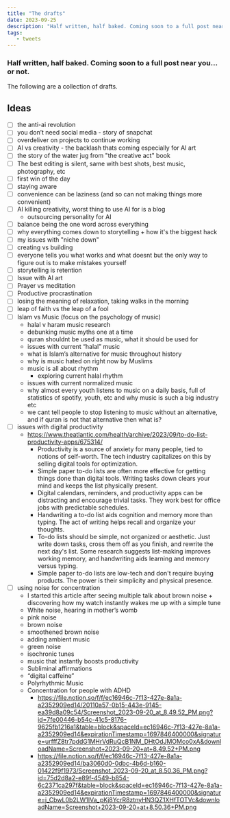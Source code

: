 ```yaml
---
title: "The drafts"
date: 2023-09-25
description: "Half written, half baked. Coming soon to a full post near you... or not"
tags:
   - tweets
---
```

### Half written, half baked. Coming soon to a full post near you... or not.
The following are a collection of drafts.

## Ideas
- [ ]  the anti-ai revolution
- [ ]  you don’t need social media - story of snapchat
- [ ]  overdeliver on projects to continue working
- [ ]  AI vs creativity - the backlash thats coming especially for AI art
- [ ]  the story of the water jug from "the creative act" book
- [ ]  The best editing is silent, same with best shots, best music, photography, etc
- [ ]  first win of the day
- [ ]  staying aware
- [ ]  convenience can be laziness (and so can not making things more convenient)
- [ ]  AI killing creativity, worst thing to use AI for is a blog
    -  outsourcing personality for AI
- [ ]  balance being the one word across everything
- [ ]  why everything comes down to storytelling + how it's the biggest hack
- [ ]  my issues with "niche down"
- [ ]  creating vs building
- [ ]  everyone tells you what works and what doesnt but the only way to figure out is to make mistakes yourself
- [ ]  storytelling is retention
- [ ]  Issue with AI art
- [ ]  Prayer vs meditation
- [ ]  Productive procrastination
- [ ]  losing the meaning of relaxation, taking walks in the morning
- [ ]  leap of faith vs the leap of a fool
- [ ]  Islam vs Music (focus on the psychology of music)
    - halal v haram music research
    - debunking music myths one at a time
    - quran shouldnt be used as music, what it should be used for
    - issues with current “halal” music
    - what is Islam’s alternative for music throughout history
    - why is music hated on right now by Muslims
    - music is all about rhythm
        - exploring current halal rhythm
    - issues with current normalized music
    - why almost every youth listens to music on a daily basis, full of statistics of spotify, youth, etc and why music is such a big industry etc
    - we cant tell people to stop listening to music without an alternative, and if quran is not that alternative then what is?
- [ ]  issues with digital productivity
    - https://www.theatlantic.com/health/archive/2023/09/to-do-list-productivity-apps/675314/
        - Productivity is a source of anxiety for many people, tied to notions of self-worth. The tech industry capitalizes on this by selling digital tools for optimization.
        - Simple paper to-do lists are often more effective for getting things done than digital tools. Writing tasks down clears your mind and keeps the list physically present.
        - Digital calendars, reminders, and productivity apps can be distracting and encourage trivial tasks. They work best for office jobs with predictable schedules.
        - Handwriting a to-do list aids cognition and memory more than typing. The act of writing helps recall and organize your thoughts.
        - To-do lists should be simple, not organized or aesthetic. Just write down tasks, cross them off as you finish, and rewrite the next day's list.
        Some research suggests list-making improves working memory, and handwriting aids learning and memory versus typing.
        - Simple paper to-do lists are low-tech and don't require buying products. The power is their simplicity and physical presence.
- [ ]  using noise for concentration
    - I started this article after seeing multiple talk about brown noise + discovering how my watch instantly wakes me up with a simple tune
    - White noise, hearing in mother’s womb
    - pink noise
    - brown noise
    - smoothened brown noise
    - adding ambient music
    - green noise
    - isochronic tunes
    - music that instantly boosts productivity
    - Subliminal affirmations
    - “digital caffeine”
    - Polyrhythmic Music
    - Concentration for people with ADHD
        - https://file.notion.so/f/f/ec16946c-7f13-427e-8a1a-a2352909ed14/20110a57-0b15-443e-9145-ea39d8a09c54/Screenshot_2023-09-20_at_8.49.52_PM.png?id=7fe00446-b54c-41c5-8176-9625fb1216a1&table=block&spaceId=ec16946c-7f13-427e-8a1a-a2352909ed14&expirationTimestamp=1697846400000&signature=urfffZ8tr7pddG1MHrVdRuQcB1NM_DHtOdJMOMco0xA&downloadName=Screenshot+2023-09-20+at+8.49.52+PM.png
        - https://file.notion.so/f/f/ec16946c-7f13-427e-8a1a-a2352909ed14/ba3060d0-0dbc-4b6d-b160-01422f9f1973/Screenshot_2023-09-20_at_8.50.36_PM.png?id=75d2d8a2-e89f-4549-b854-6c2371ca297f&table=block&spaceId=ec16946c-7f13-427e-8a1a-a2352909ed14&expirationTimestamp=1697846400000&signature=j_CbwL0b2LW1IVa_pKj8YcrR8ztnyHN3QZ1XHfTOTVc&downloadName=Screenshot+2023-09-20+at+8.50.36+PM.png